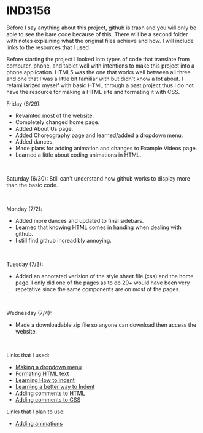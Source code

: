 # IND3156
Before I say anything about this project, github is trash and you will only be able to see the bare code because of this. There will be a second folder with notes explaining what the original files achieve and how. I will include links to the resources that I used.

Before starting the project I looked into types of code that translate from computer, phone, and tablet well with intentions to make this project into a phone application. HTML5 was the one that works well between all three and one that I was a little bit familiar with but didn't know a lot about. I refamiliarized myself with basic HTML through a past project thus I do not have the resource for making a HTML site and formating it with CSS. 

Friday (6/29): 
<ul>
	<li>Revamted most of the website.</li>
	<li>Completely changed home page.</li>
	<li>Added About Us page.</li>
	<li>Added Choreography page and learned/added a dropdown menu.</li>
	<li>Added dances.</li>
	<li>Made plans for adding animation and changes to Example Videos page.</li>
	<li>Learned a little about coding animations in HTML.</li>
</ul>			
<p>&emsp;</p>
Saturday (6/30): Still can't understand how github works to display more than the basic code.
<p>&emsp;</p>
Monday (7/2): 
<ul>
	<li>Added more dances and updated to final sidebars.</li>
	<li>Learned that knowing HTML comes in handing when dealing with github.</li>
	<li>I still find github increadibly annoying.</li>
</ul>
<p>&emsp;</p>
Tuesday (7/3):
<ul>
	<li>Added an annotated verision of the style sheet file (css) and the home page. I only did one of the pages as to do 		  20+ would have been very repetative since the same components are on most of the pages.</li>
</ul>
<p>&emsp;</p>
Wednesday (7/4):
<ul>
	<li>Made a downloadable zip file so anyone can download then access the website.</li>
</ul>
<p>&emsp;</p>
Links that I used:
<ul>
	<li><a href = "https://www.youtube.com/watch?v=rgUp302f_lY">Making a dropdown menu</a></li>
	<li><a href = "https://www.w3schools.com/html/html_formatting.asp">Formating HTML text</a></li>
	<li><a href = "https://www.wikihow.com/Insert-Spaces-in-HTML">Learning How to indent</a></li>
	<li><a href = "https://www.w3schools.com/html/html_styles.asp">Learning a better way to Indent</a></li>
	<li><a href = "https://html.com/tags/comment-tag/">Adding comments to HTML</a></li>
	<li><a href = "https://www.xanthir.com/b4U10">Adding comments to CSS</a></li>
</ul>
Links that I plan to use:
<ul>
	<li><a href = "https://www.w3schools.com/css/css3_animations.asp">Adding animations</a></li>
</ul>
